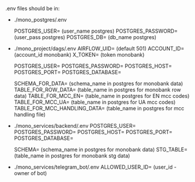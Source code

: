 .env files should be in:

- ./mono_postgres/.env

    POSTGRES_USER= (user_name postgres)
    POSTGRES_PASSWORD= (user_pass postgres)
    POSTGRES_DB= (db_name postgres)

- ./mono_project/dags/.env
    AIRFLOW_UID= (default 501)
    ACCOUNT_ID= (account_id monobank)
    X_TOKEN= (token monobank)

    POSTGRES_USER=
    POSTGRES_PASSWORD=
    POSTGRES_HOST=
    POSTGRES_PORT=
    POSTGRES_DATABASE=

    SCHEMA_FOR_DATA= (schema_name in postgres for monobank data)
    TABLE_FOR_ROW_DATA= (table_name in postgres for monobank row data)
    TABLE_FOR_MCC_EN= (table_name in postgres for EN mcc codes)
    TABLE_FOR_MCC_UA= (table_name in postgres for UA mcc codes)
    TABLE_FOR_MCC_HANDLING_DATA= (table_name in postgres for mcc handling file)

- ./mono_services/backend/.env
    POSTGRES_USER=
    POSTGRES_PASSWORD=
    POSTGRES_HOST=
    POSTGRES_PORT=
    POSTGRES_DATABASE=

    SCHEMA= (schema_name in postgres for monobank data)
    STG_TABLE= (table_name in postgres for monobank stg data)

- ./mono_services/telegram_bot/.env
    ALLOWED_USER_ID= (user_id - owner of bot)
